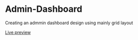 # Admin-Dashboard
Creating an admmin dashboard design using mainly grid layout

[Live preview](https://iron-frog.github.io/Admin-Dashboard/)
